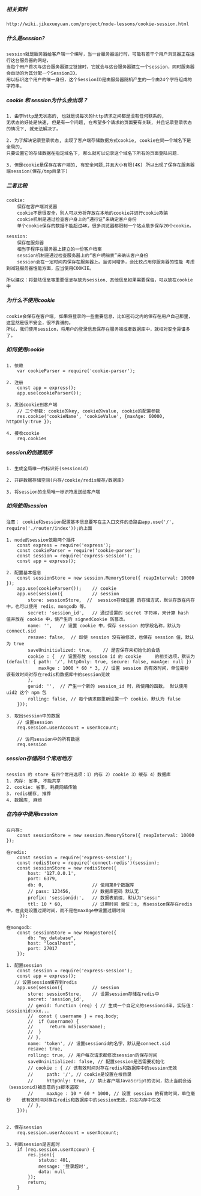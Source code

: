 ##### 相关资料    
    http://wiki.jikexueyuan.com/project/node-lessons/cookie-session.html
    
##### 什么是session?
    session就是服务器给客户端一个编号，当一台服务器运行时，可能有若干个用户浏览器正在运行这台服务器的网站，
    当每个用户首次与这台服务器建立链接时，它就会与这台服务器建立一个session，同时服务器会自动的为其分配一个SessionID，
    用以标识这个用户的唯一身份，这个SessionID是由服务器随机产生的一个由24个字符组成的字符串。

##### cookie 和 session为什么会出现？
    1. 由于http是无状态的, 也就是说每次的http请求之间都是没有任何联系的,
    无状态的好处是快速, 但是有一个问题, 在希望多个请求的页面要有关联, 并且记录登录状态的情况下, 就无法解决了。
    
    2. 为了解决记录登录状态, 出现了客户端存储数据方式cookie, cookie在同一个域名下是全局的, 
    只要设置它的存储数据在指定域名下, 那么就可以记录这个域名下所有的页面登陆问题.
    
    3. 但是cookie是保存在客户端的, 有安全问题,并且大小有限(4K) 所以出现了保存在服务器端session(保存/tmp目录下)
    
    

##### 二者比较
    cookie:
        保存在客户端浏览器
        cookie不是很安全，别人可以分析存放在本地的cookie并进行cookie欺骗
        cookie机制是通过检查客户身上的“通行证”来确定客户身份
        单个cookie保存的数据不能超过4K，很多浏览器都限制一个站点最多保存20个cookie。
    
    session:
        保存在服务器
        相当于程序在服务器上建立的一份客户档案
        session机制是通过检查服务器上的“客户明细表”来确认客户身份
        session会在一定时间内保存在服务器上。当访问增多，会比较占用你服务器的性能 考虑到减轻服务器性能方面，应当使用COOKIE。
        
    所以建议：将登陆信息等重要信息存放为session、其他信息如果需要保留，可以放在cookie中
        
##### 为什么不使用cookie
    cookie会保存在客户端, 如果将登录的一些重要信息，比如密码之内的保存在用户自己那里，这显然是很不安全，很不靠谱的。
    所以，我们使用session，将用户的登录信息保存在服务端或者数据库中，就相对安全靠谱多了。
    
##### 如何使用cookie
    1. 依赖
        var cookieParser = require('cookie-parser');
    
    2. 注册
        const app = express();
        app.use(cookieParser());
        
    3. 发送cookie到客户端
        // 三个参数: cookie的key, cookie的value, cookie的配置参数
        res.cookie('cookieName', 'cookieValue', {maxAge: 60000, httpOnly:true }); 
        
    4. 接收cookie
        req.cookies
        
##### session的创建顺序
    1. 生成全局唯一的标识符(sessionid)
    
    2. 开辟数据存储空间(内存/cookie/redis缓存/数据库)
    
    3. 将session的全局唯一标识符发送给客户端
    
##### 如何使用session
    注意： cookie和session配置基本信息要写在主入口文件的总路由app.use('/', require('./router/index'));的上面

    1. node的session依赖两个插件
        const express = require('express');
        const cookieParser = require('cookie-parser');
        const session = require('express-session');
        const app = express();
    
    2. 配置基本信息
        const sessionStore = new session.MemoryStore({ reapInterval: 10000 });
        app.use(cookieParser());    // cookie
        app.use(session({           // session
            store: sessionStore,  //  session存储位置 的存储方式，默认存放在内存中，也可以使用 redis，mongodb 等。
            secret: 'session_id',   // 通过设置的 secret 字符串，来计算 hash 值并放在 cookie 中，使产生的 signedCookie 防篡改。
            name: '',   // 设置 cookie 中，保存 session 的字段名称，默认为 connect.sid
            resave: false,  // 即使 session 没有被修改，也保存 session 值，默认为 true
            saveUninitialized: true,    // 是否保存未初始化的会话
            cookie : {  // 设置存放 session id 的 cookie     的相关选项，默认为(default: { path: '/', httpOnly: true, secure: false, maxAge: null })
                maxAge : 1000 * 60 * 3, // 设置 session 的有效时间，单位毫秒 该有效时间对存在redis和数据库中的session无效
            },
            genid: '',  // 产生一个新的 session_id 时，所使用的函数， 默认使用 uid2 这个 npm 包
            rolling: false, // 每个请求都重新设置一个 cookie，默认为 false
        }));
    
    3. 取出session中的数据
        // 设置session
        req.session.userAccount = userAccount;
    
        // 访问session中的所有数据
        req.session
        
##### session存储的4个常用地方
    session 的 store 有四个常用选项：1）内存 2）cookie 3）缓存 4）数据库
    1. 内存: 省事, 不能共享
    2. cookie: 省事, 耗费网络传输
    3. redis缓存, 推荐
    4. 数据库, 麻烦
    
##### 在内存中使用session
    在内存:
        const sessionStore = new session.MemoryStore({ reapInterval: 10000 });

    在redis:
        const session = require('express-session');
        const redisStore = require('connect-redis')(session);
        const sessionStore = new redisStore({ 
            host: '127.0.0.1',
            port: 6379,
            db: 0,                  // 使用第0个数据库
            // pass: 123456,        // 数据库密码 默认无
            prefix: 'sessionid:',   // 数据表前缀, 默认为"sess:"
            ttl: 10 * 60,           // 过期时间 单位：s, 当session保存在redis中，在此处设置过期时间，而不是在maxAge中设置过期时间
         });

    在mongodb:
        const sessionStore = new MongoStore({
    		db: "my_database",
    		host: "localhost",
    		port: 27017
    	});

    1. 配置session
        const session = require('express-session');
        const app = express();
       // 设置session缓存到redis
        app.use(session({           // session
            store: sessionStore,    // 设置session存储在redis中
        	secret: 'session_id',
        	// genid: function (req) { // 生成一个自定义的sessionid串，实际值： sessionid:xxx...
        	// 	const { username } = req.body;
        	// 	if (username) {
        	// 		return md5(username);
        	// 	}
        	// },
            name: 'token', // 设置sessionid的名字，默认是connect.sid
            resave: true,  
            rolling: true, // 用户每次请求都修改session的保存时间
            saveUninitialized: false, // 配置session是否需要初始化
        	// cookie : { // 该有效时间对存在redis和数据库中的session无效
        	//     path: '/', // cookie是设置在根目录
            //     httpOnly: true, // 禁止客户端JavaScript的访问，防止当前会话（sessionid)被恶意的js脚本盗取
            //     maxAge : 10 * 60 * 1000, // 设置 session 的有效时间，单位毫秒    该有效时间对存在redis和数据库中的session无效，只在内存中生效
            // },
        }));

        
    2. 保存session
        req.session.userAccount = userAccount;
        
    3. 判断session是否超时
        if (req.session.userAccoun) {
            res.json({
                status: 401,
                message: '登录超时',
                data: null
            });
            return;
        }
        
    